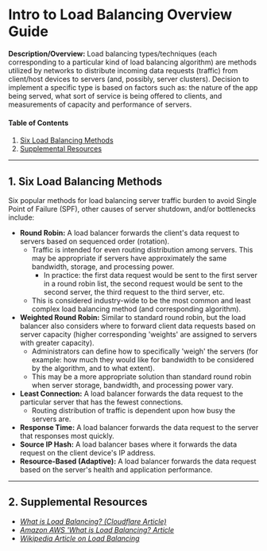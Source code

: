 # Intro to Load Balancing Overview Guide

**Description/Overview:** Load balancing types/techniques (each corresponding to a particular kind of load balancing algorithm) are methods utilized by networks to distribute incoming data requests (traffic) from client/host devices to servers (and, possibly, server clusters). Decision to implement a specific type is based on factors such as: the nature of the app being served, what sort of service is being offered to clients, and measurements of capacity and performance of servers.

#### Table of Contents

1. [Six Load Balancing Methods](#sixmethods)
2. [Supplemental Resources](#supplemental)

<hr />

## 1. <a name="sixmethods">Six Load Balancing Methods</a>

Six popular methods for load balancing server traffic burden to avoid Single Point of Failure (SPF), other causes of server shutdown, and/or bottlenecks include:

* **Round Robin:** A load balancer forwards the client's data request to servers based on sequenced order (rotation).
  + Traffic is intended for even routing distribution among servers. This may be appropriate if servers have approximately the same bandwidth, storage, and processing power.
    - In practice: the first data request would be sent to the first server in a round robin list, the second request would be sent to the second server, the third request to the third server, etc.
  + This is considered industry-wide to be the most common and least complex load balancing method (and corresponding algorithm).
* **Weighted Round Robin:** Similar to standard round robin, but the load balancer also considers where to forward client data requests based on server capacity (higher corresponding 'weights' are assigned to servers with greater capacity).
  + Administrators can define how to specifically 'weigh' the servers (for example: how much they would like for bandwidth to be considered by the algorithm, and to what extent).
  + This may be a more appropriate solution than standard round robin when server storage, bandwidth, and processing power vary. 
* **Least Connection:** A load balancer forwards the data request to the particular server that has the fewest connections.
  + Routing distribution of traffic is dependent upon how busy the servers are.
* **Response Time:** A load balancer forwards the data request to the server that responses most quickly.
* **Source IP Hash:** A load balancer bases where it forwards the data request on the client device's IP address.
* **Resource-Based (Adaptive):** A load balancer forwards the data request based on the server's health and application performance.


<hr />

## 2. <a name="supplemental">Supplemental Resources</a>

* *[What is Load Balancing? (Cloudflare Article)](https://www.cloudflare.com/learning/performance/what-is-load-balancing/)*
* *[Amazon AWS 'What is Load Balancing? Article](https://aws.amazon.com/what-is/load-balancing/)*
* *[Wikipedia Article on Load Balancing](https://en.wikipedia.org/wiki/Load_balancing_(computing))*
